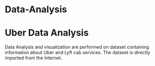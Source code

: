 # Data-Analysis
# Uber Data Analysis
Data Analysis and visualization are performed on  dataset containing information about Uber and Lyft cab services. The dataset is directly imported from the Internet.
